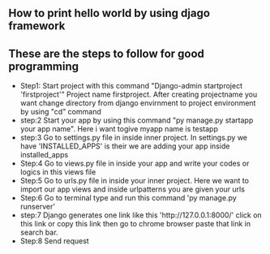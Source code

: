 <h2>How to print hello world by using djago framework</h2>
<h2>These are the steps to follow for good programming</h2>
<ul>
  <li>
    Step1: Start project with this command "Django-admin startproject 'firstproject'"
    Project name firstproject.
    After creating projectname you want change directory from django envirnment to 
    project environment by using "cd" command
  </li>
  <li>step:2 Start your app by using this command "py manage.py startapp your app name". Here i want togive myapp name is testapp</li>
  <li>
    step:3 Go to settings.py file in inside inner project.
    In settings.py we have 'INSTALLED_APPS' is their we are adding your app inside installed_apps
  </li>
  <li>
    Step:4 Go to views.py file in inside your app and write your codes or logics in this views file
  </li>
  <li>
    Step:5 Go to urls.py file in inside your inner project.
    Here we want to import our app views and inside urlpatterns you are given your urls
  </li>
  <li>Step:6 Go to terminal type and run this command 'py manage.py runserver'</li>
  <li>
    step:7 Django generates one link like this 'http://127.0.0.1:8000/' click on this link or copy this link then go to chrome
    browser paste that link in search bar.
  </li>
  <li>Step:8 Send request</li>
</ul>
